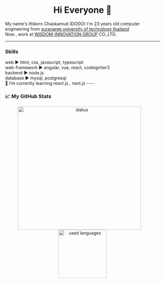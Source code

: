 <h1 align="center"> Hi Everyone 👋 </h1>  



My name's Ittikorn Chaokamud (DODO)   I'm 23 years old computer engineering from [suranaree university of technology thailand](http://www.sut.ac.th/2012/en/) <br/>
Now , work at [WISDOM-INNOVATION GROUP](https://www.wisdom-innovation.com/) CO.,LTD. 

***
<h3>Skills</h3>
web            ▶️  html, css, javascript, typescript  <br>
web-framework  ▶️  angular, vue, react, codeigniter3         <br>
backend        ▶️  node.js   <br>
database       ▶️  mysql, postgresql
<br>
🌱 I’m currently learning react.js , next.js
----
<h3>📈 My GitHub Stats</h3>

<p align="center">
<img src="https://github-readme-stats.vercel.app/api?username=Doittikorn&show_icons=true" alt="status"  width="400" style="margin-right: 20px;"/>
<img src="https://github-readme-stats.vercel.app/api/top-langs/?username=Doittikorn&layout=compact" alt="used languages" height="157" />
</p>


<!---
Here are some ideas to get you started:
&theme=highcontrast
- 🔭 I’m currently working on ... 
- 🌱 I’m currently learning vue.js
- 👯 I’m looking to collaborate on ...
- 🤔 I’m looking for help with ...
- 💬 Ask me about ...
- 📫 How to reach me: ...
- 😄 Pronouns: ...
- ⚡ Fun fact: ...
-->
